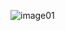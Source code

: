 ![image01](https://github.com/kiitos2/works_with_react/assets/92902244/d9f1de7c-676a-4094-a866-fec374a846b7)
